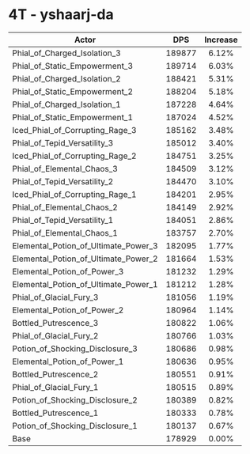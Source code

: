 # 4T - yshaarj-da
| Actor | DPS | Increase |
|---|:---:|:---:|
|Phial_of_Charged_Isolation_3|189877|6.12%|
|Phial_of_Static_Empowerment_3|189714|6.03%|
|Phial_of_Charged_Isolation_2|188421|5.31%|
|Phial_of_Static_Empowerment_2|188204|5.18%|
|Phial_of_Charged_Isolation_1|187228|4.64%|
|Phial_of_Static_Empowerment_1|187024|4.52%|
|Iced_Phial_of_Corrupting_Rage_3|185162|3.48%|
|Phial_of_Tepid_Versatility_3|185012|3.40%|
|Iced_Phial_of_Corrupting_Rage_2|184751|3.25%|
|Phial_of_Elemental_Chaos_3|184509|3.12%|
|Phial_of_Tepid_Versatility_2|184470|3.10%|
|Iced_Phial_of_Corrupting_Rage_1|184201|2.95%|
|Phial_of_Elemental_Chaos_2|184149|2.92%|
|Phial_of_Tepid_Versatility_1|184051|2.86%|
|Phial_of_Elemental_Chaos_1|183757|2.70%|
|Elemental_Potion_of_Ultimate_Power_3|182095|1.77%|
|Elemental_Potion_of_Ultimate_Power_2|181664|1.53%|
|Elemental_Potion_of_Power_3|181232|1.29%|
|Elemental_Potion_of_Ultimate_Power_1|181212|1.28%|
|Phial_of_Glacial_Fury_3|181056|1.19%|
|Elemental_Potion_of_Power_2|180964|1.14%|
|Bottled_Putrescence_3|180822|1.06%|
|Phial_of_Glacial_Fury_2|180766|1.03%|
|Potion_of_Shocking_Disclosure_3|180686|0.98%|
|Elemental_Potion_of_Power_1|180636|0.95%|
|Bottled_Putrescence_2|180551|0.91%|
|Phial_of_Glacial_Fury_1|180515|0.89%|
|Potion_of_Shocking_Disclosure_2|180389|0.82%|
|Bottled_Putrescence_1|180333|0.78%|
|Potion_of_Shocking_Disclosure_1|180137|0.67%|
|Base|178929|0.00%|
